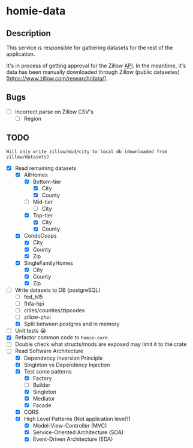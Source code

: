 # homie-data

## Description
This service is responsible for gathering datasets for the rest of the application.

It's in process of getting approval for the Zillow [API](https://www.bridgeinteractive.com/developers/zillow-group-data/).
In the meantime, it's data has been manually downloaded through Zillow (public datasetes)[https://www.zillow.com/research/data/].

## Bugs
- [ ] Incorrect parse on Zillow CSV's
    - [ ] Region

## TODO
`Will only write zillow/mid/city to local db (downloaded from zillow/datasets)`
- [x] Read remaining datasets
    - [x] AllHomes
        - [x] Bottom-tier
            - [x] City
            - [x] County
        - [ ] Mid-tier
            - [ ] City
        - [x] Top-tier
            - [x] City
            - [x] County
    - [x] CondoCoops
        - [x] City
        - [x] County
        - [x] Zip
    - [x] SingleFamilyHomes
        - [x] City
        - [x] County
        - [x] Zip
- [ ] Write datasets to DB (postgreSQL)
    - [ ] fed_h15
    - [ ] fhfa-hpi
    - [ ] cities/counties/zipcodes
    - [ ] zillow-zhvi
    - [x] Split between postgres and in memory
- [ ] Unit tests :sob:
- [x] Refactor common code to `homie-core`
- [ ] Double check what structs/mods are exposed may limit it to the crate
- [ ] Read Software Architecture
    - [x] Dependency Inversion Principle
    - [x] Singleton vs Dependency Injection
    - [x] Test some patterns
        - [x] Factory
        - [ ] Builder
        - [x] Singleton
        - [x] Mediator
        - [x] Facade
    - [x] CQRS
    - [x] High Level Patterns (Not application level?)
        - [x] Model-View-Controller (MVC)
        - [x] Service-Oriented Architecture (SOA)
        - [x] Event-Driven Architecture (EDA)

